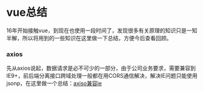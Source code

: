 # vue总结
16年开始接触vue，到现在也使用一段时间了，发现很多有关原理的知识只是一知半解，所以将用到的一些知识在这里做一下总结，方便今后查看回顾。

### axios
先从axios说起，数据请求是必不可少的一部分，由于公司业务要求，需要兼容到IE9+，前后端分离接口跨域处理一般都在用CORS通信解决，解决IE问题只能使用jsonp，在这里做一个总结：[axiso兼容ie](./axios/兼容IE.md)
